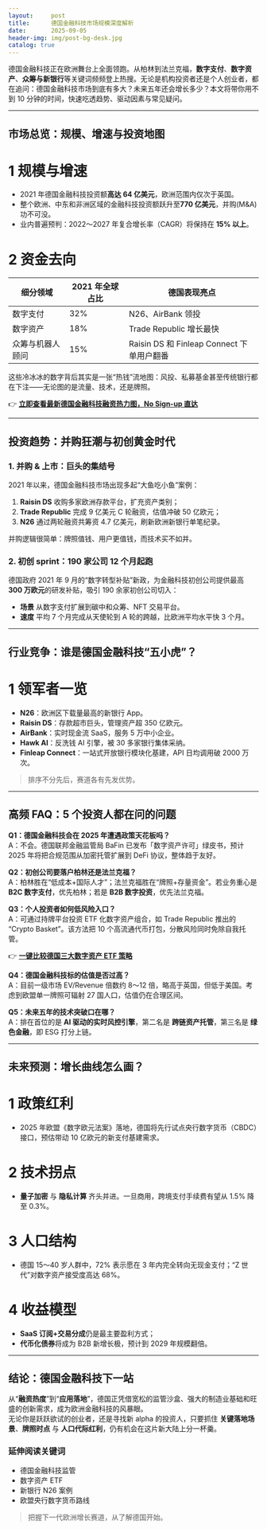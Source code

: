 ```yaml
---
layout:     post
title:      德国金融科技市场规模深度解析
date:       2025-09-05
header-img: img/post-bg-desk.jpg
catalog: true
---
```


德国金融科技正在欧洲舞台上全面领跑。从柏林到法兰克福，**数字支付**、**数字资产**、**众筹与新银行**等关键词频频登上热搜。无论是机构投资者还是个人创业者，都在追问：德国金融科技市场到底有多大？未来五年还会增长多少？本文将带你用不到 10 分钟的时间，快速吃透趋势、驱动因素与常见疑问。

---

## 市场总览：规模、增速与投资地图

# 1 规模与增速  
- 2021 年德国金融科技投资额**高达 64 亿美元**，欧洲范围内仅次于英国。  
- 整个欧洲、中东和非洲区域的金融科技投资额跃升至**770 亿美元**，并购(M&A)功不可没。  
- 业内普遍预判：2022～2027 年复合增长率（CAGR）将保持在 **15% 以上**。

# 2 资金去向  
| 细分领域 | 2021 年全球占比 | 德国表现亮点 |
| --- | --- | --- |
| 数字支付 | 32% | N26、AirBank 领投 |
| 数字资产 | 18% | Trade Republic 增长最快 |
| 众筹与机器人顾问 | 15% | Raisin DS 和 Finleap Connect 下单用户翻番 |

这些冷冰冰的数字背后其实是一张“热钱”流地图：风投、私募基金甚至传统银行都在下注——无论图的是流量、技术，还是牌照。

👉 [**立即查看最新德国金融科技融资热力图，No Sign-up 直达**](https://okxdog.com/)

---

## 投资趋势：并购狂潮与初创黄金时代

### 1. 并购 & 上市：巨头的集结号
2021 年以来，德国金融科技市场出现多起“大鱼吃小鱼”案例：
1. **Raisin DS** 收购多家欧洲存款平台，扩充资产类别；
2. **Trade Republic** 完成 9 亿美元 C 轮融资，估值冲破 50 亿欧元；
3. **N26** 通过两轮融资共筹资 4.7 亿美元，刷新欧洲新银行单笔纪录。

并购逻辑很简单：牌照值钱、用户更值钱，而技术买不如并。  
### 2. 初创 sprint：190 家公司 12 个月起跑
德国政府 2021 年 9 月的“数字转型补贴”新政，为金融科技初创公司提供最高 **300 万欧元**的研发补贴，吸引 190 余家初创公司切入：
- **场景** 从数字支付扩展到碳中和众筹、NFT 交易平台。
- **速度** 平均 7 个月完成从天使轮到 A 轮的跨越，比欧洲平均水平快 3 个月。

---
## 行业竞争：谁是德国金融科技“五小虎”？

# 1 领军者一览  
- **N26**：欧洲区下载量最高的新银行 App。  
- **Raisin DS**：存款超市巨头，管理资产超 350 亿欧元。  
- **AirBank**：实时现金流 SaaS，服务 5 万中小企业。  
- **Hawk AI**：反洗钱 AI 引擎，被 30 多家银行集体采纳。  
- **Finleap Connect**：一站式开放银行模块化基建，API 日均调用破 2000 万次。

> 排序不分先后，赛道各有先发优势。

---
## 高频 FAQ：5 个投资人都在问的问题

**Q1：德国金融科技会在 2025 年遭遇政策天花板吗？**  
A：不会。德国联邦金融监管局 BaFin 已发布「数字资产许可」绿皮书，预计 2025 年将把合规范围从加密托管扩展到 DeFi 协议，整体趋于友好。

**Q2：初创公司要落户柏林还是法兰克福？**  
A：柏林胜在“低成本+国际人才”；法兰克福胜在“牌照+存量资金”。若业务重心是 **B2C 数字支付**，优先柏林；若是 **B2B 数字投资**，优先法兰克福。

**Q3：个人投资者如何低风险入口？**  
A：可通过持牌平台投资 ETF 化数字资产组合，如 Trade Republic 推出的 “Crypto Basket”。该方法把 10 个高流通代币打包，分散风险同时免除自我托管。

👉 [**一键比较德国三大数字资产 ETF 策略**](https://okxdog.com/)

**Q4：德国金融科技标的估值是否过高？**  
A：目前一级市场 EV/Revenue 倍数约 8～12 倍，略高于英国，但低于美国。考虑到欧盟单一牌照可辐射 27 国人口，估值仍在合理区间。

**Q5：未来五年的技术突破口在哪？**  
A：排在首位的是 **AI 驱动的实时风控引擎**，第二名是 **跨链资产托管**，第三名是 **绿色金融**，即 ESG 打分上链。

---

## 未来预测：增长曲线怎么画？

# 1 政策红利  
- 2025 年欧盟《数字欧元法案》落地，德国将先行试点央行数字货币（CBDC）接口，预估带动 10 亿欧元的新支付基建需求。

# 2 技术拐点  
- **量子加密** 与 **隐私计算** 齐头并进。一旦商用，跨境支付手续费有望从 1.5% 降至 0.3%。

# 3 人口结构  
- 德国 15～40 岁人群中，72% 表示愿在 3 年内完全转向无现金支付；“Z 世代”对数字资产接受度高达 68%。

# 4 收益模型  
- **SaaS 订阅+交易分成**仍是最主要盈利方式；  
- **代币化债券**将成为 B2B 新增长极，预计到 2029 年规模翻倍。

---

## 结论：德国金融科技下一站

从“**融资热度**”到“**应用落地**”，德国正凭借宽松的监管沙盒、强大的制造业基础和旺盛的创新需求，成为欧洲金融科技的风暴眼。  
无论你是跃跃欲试的创业者，还是寻找新 alpha 的投资人，只要抓住 **关键落地场景**、**牌照时点** 与 **人口代际红利**，仍有机会在这片新大陆上分一杯羹。

### 延伸阅读关键词  
- 德国金融科技监管  
- 数字资产 ETF  
- 新银行 N26 案例  
- 欧盟央行数字货币路线  

> 把握下一代欧洲增长赛道，从了解德国开始。